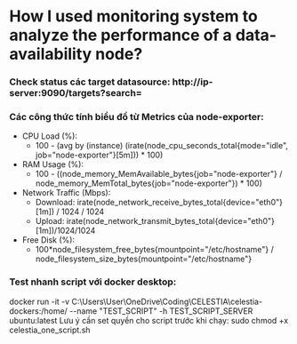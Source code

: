 # How I used monitoring system to analyze the performance of a data-availability node?

### Check status các target datasource: http://ip-server:9090/targets?search=
### Các công thức tính biểu đồ từ Metrics của node-exporter:
 - CPU Load (%):
    + 100 - (avg by (instance) (irate(node_cpu_seconds_total{mode="idle", job="node-exporter"}[5m])) * 100)
 - RAM Usage (%):
    + 100 - ((node_memory_MemAvailable_bytes{job="node-exporter"} / node_memory_MemTotal_bytes{job="node-exporter"}) * 100)
 - Network Traffic (Mbps):
    + Download: irate(node_network_receive_bytes_total{device="eth0"}[1m]) / 1024 / 1024
    + Upload: irate(node_network_transmit_bytes_total{device="eth0"}[1m])/1024/1024
 - Free Disk (%):
    + 100*node_filesystem_free_bytes{mountpoint="/etc/hostname"} / node_filesystem_size_bytes{mountpoint="/etc/hostname"}

### Test nhanh script với docker desktop:
 docker run -it -v C:\Users\User\OneDrive\Coding\CELESTIA\celestia-dockers:/home/ --name "TEST_SCRIPT" -h TEST_SCRIPT_SERVER ubuntu:latest
 Lưu ý cần set quyền cho script trước khi chạy: sudo chmod +x celestia_one_script.sh